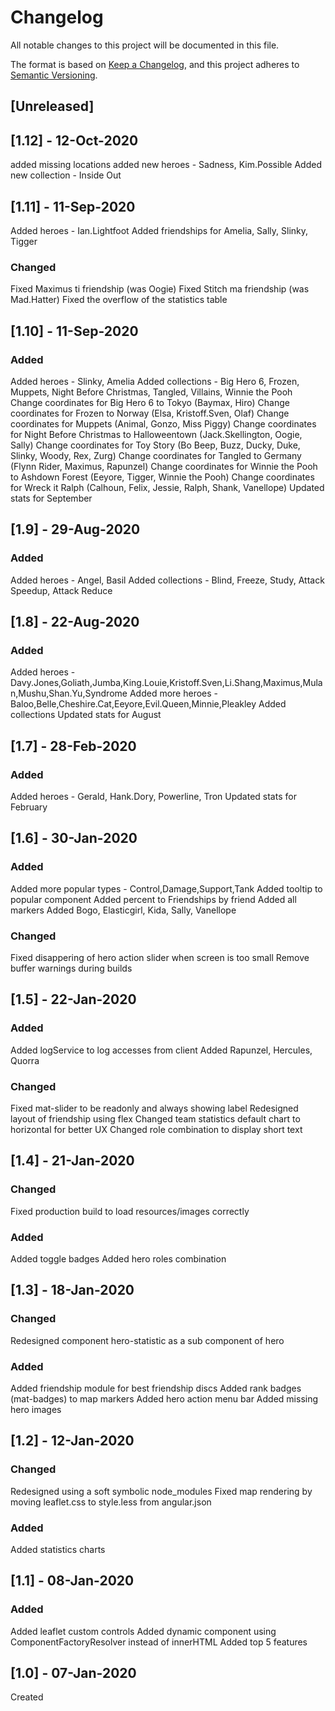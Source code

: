 # Changelog

All notable changes to this project will be documented in this file.

The format is based on [Keep a Changelog](https://keepachangelog.com/en/1.0.0/),
and this project adheres to [Semantic Versioning](https://semver.org/spec/v2.0.0.html).


## [Unreleased]

## [1.12] - 12-Oct-2020
added missing locations
added new heroes - Sadness, Kim.Possible
Added new collection - Inside Out

## [1.11] - 11-Sep-2020
Added heroes - Ian.Lightfoot
Added friendships for Amelia, Sally, Slinky, Tigger

### Changed
Fixed Maximus ti friendship  (was Oogie)
Fixed Stitch ma friendship (was Mad.Hatter)
Fixed the overflow of the statistics table

## [1.10] - 11-Sep-2020
### Added
Added heroes - Slinky, Amelia
Added collections - Big Hero 6, Frozen, Muppets, Night Before Christmas, Tangled, Villains, Winnie the Pooh
Change coordinates for Big Hero 6 to Tokyo (Baymax, Hiro)
Change coordinates for Frozen to Norway (Elsa, Kristoff.Sven, Olaf)
Change coordinates for Muppets (Animal, Gonzo, Miss Piggy)
Change coordinates for Night Before Christmas to Halloweentown (Jack.Skellington, Oogie, Sally)
Change coordinates for Toy Story (Bo Beep, Buzz, Ducky, Duke, Slinky, Woody, Rex, Zurg)
Change coordinates for Tangled to Germany (Flynn Rider, Maximus, Rapunzel)
Change coordinates for Winnie the Pooh to Ashdown Forest (Eeyore, Tigger, Winnie the Pooh)
Change coordinates for Wreck it Ralph (Calhoun, Felix, Jessie, Ralph, Shank, Vanellope)
Updated stats for September

## [1.9] - 29-Aug-2020
### Added
Added heroes - Angel, Basil
Added collections - Blind, Freeze, Study, Attack Speedup, Attack Reduce

## [1.8] - 22-Aug-2020

### Added
Added heroes - Davy.Jones,Goliath,Jumba,King.Louie,Kristoff.Sven,Li.Shang,Maximus,Mulan,Mushu,Shan.Yu,Syndrome
Added more heroes - Baloo,Belle,Cheshire.Cat,Eeyore,Evil.Queen,Minnie,Pleakley
Added collections
Updated stats for August

## [1.7] - 28-Feb-2020

### Added
Added heroes - Gerald, Hank.Dory, Powerline, Tron
Updated stats for February

## [1.6] - 30-Jan-2020

### Added
Added more popular types - Control,Damage,Support,Tank
Added tooltip to popular component
Added percent to Friendships by friend
Added all markers
Added Bogo, Elasticgirl, Kida, Sally, Vanellope

### Changed
Fixed disappering of hero action slider when screen is too small
Remove buffer warnings during builds


## [1.5] - 22-Jan-2020

### Added
Added logService to log accesses from client
Added Rapunzel, Hercules, Quorra


### Changed
Fixed mat-slider to be readonly and always showing label
Redesigned layout of friendship using flex
Changed team statistics default chart to horizontal for better UX
Changed role combination to display short text

## [1.4] - 21-Jan-2020

### Changed
Fixed production build to load resources/images correctly

### Added
Added toggle badges
Added hero roles combination

## [1.3] - 18-Jan-2020

### Changed
Redesigned component hero-statistic as a sub component of hero

### Added
Added friendship module for best friendship discs
Added rank badges (mat-badges) to map markers
Added hero action menu bar
Added missing hero images

## [1.2] - 12-Jan-2020

### Changed
Redesigned using a soft symbolic node_modules
Fixed map rendering by moving leaflet.css to style.less from angular.json

### Added
Added statistics charts

## [1.1] - 08-Jan-2020

### Added
Added leaflet custom controls
Added dynamic component using ComponentFactoryResolver instead of innerHTML
Added top 5 features

## [1.0] - 07-Jan-2020
Created
